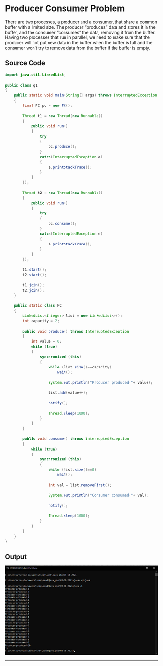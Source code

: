 
# Producer Consumer Problem
There are two processes, a producer and a consumer, that share a common buffer with a limited size. The producer “produces” data and stores it in the buffer, and the consumer “consumes” the data, removing it from the buffer. Having two processes that run in parallel, we need to make sure that the producer will not put new data in the buffer when the buffer is full and the consumer won’t try to remove data from the buffer if the buffer is empty.

## Source Code
```java
import java.util.LinkedList; 
  
public class q1 
{ 
    public static void main(String[] args) throws InterruptedException 
    { 
        final PC pc = new PC(); 
  
        Thread t1 = new Thread(new Runnable() 
        { 
            public void run() 
            { 
                try
                { 
                    pc.produce(); 
                } 
                catch(InterruptedException e) 
                { 
                    e.printStackTrace(); 
                } 
            } 
        }); 
  
        Thread t2 = new Thread(new Runnable() 
        { 
            public void run() 
            { 
                try
                { 
                    pc.consume(); 
                } 
                catch(InterruptedException e) 
                { 
                    e.printStackTrace(); 
                } 
            } 
        }); 
  
        t1.start(); 
        t2.start(); 
  
        t1.join(); 
        t2.join(); 
    } 
  
    public static class PC 
    { 
        LinkedList<Integer> list = new LinkedList<>(); 
        int capacity = 2; 
  
        public void produce() throws InterruptedException 
        { 
            int value = 0; 
            while (true) 
            { 
                synchronized (this) 
                { 
                    while (list.size()==capacity) 
                        wait(); 
  
                    System.out.println("Producer produced-"+ value); 
  
                    list.add(value++); 
  
                    notify(); 
  
                    Thread.sleep(1000); 
                } 
            } 
        } 
  
        public void consume() throws InterruptedException 
        { 
            while (true) 
            { 
                synchronized (this) 
                { 
                    while (list.size()==0) 
                        wait(); 
  
                    int val = list.removeFirst(); 
  
                    System.out.println("Consumer consumed-"+ val); 
  
                    notify(); 
  
                    Thread.sleep(1000); 
                } 
            } 
        } 
    } 
} 
```

## Output
![Producer Consumer Problem](s1.png)

---